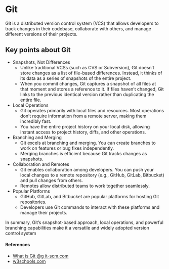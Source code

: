 # Git

Git is a distributed version control system (VCS) that allows developers to track changes in their codebase, collaborate with others, and manage different versions of their projects.

## Key points about Git
- Snapshots, Not Differences
    - Unlike traditional VCSs (such as CVS or Subversion), Git doesn’t store changes as a list of file-based differences. Instead, it thinks of its data as a series of snapshots of the entire project.
    - When you commit changes, Git captures a snapshot of all files at that moment and stores a reference to it. If files haven’t changed, Git links to the previous identical version rather than duplicating the entire file.
- Local Operations
    - Git operates primarily with local files and resources. Most operations don’t require information from a remote server, making them incredibly fast.
    - You have the entire project history on your local disk, allowing instant access to project history, diffs, and other operations.
- Branching and Merging
    - Git excels at branching and merging. You can create branches to work on features or bug fixes independently.
    - Merging branches is efficient because Git tracks changes as snapshots.
- Collaboration and Remotes
    - Git enables collaboration among developers. You can push your local changes to a remote repository (e.g., GitHub, GitLab, Bitbucket) and pull changes from others.
    - Remotes allow distributed teams to work together seamlessly.
- Popular Platforms
    - GitHub, GitLab, and Bitbucket are popular platforms for hosting Git repositories.
    - Developers use Git commands to interact with these platforms and manage their projects.

In summary, Git’s snapshot-based approach, local operations, and powerful branching capabilities make it a versatile and widely adopted version control system

#### References
- [What is Git @g it-scm.com](https://git-scm.com/book/en/v2/Getting-Started-What-is-Git%3F)
- [w3schools.com](https://www.w3schools.com/git/default.asp)